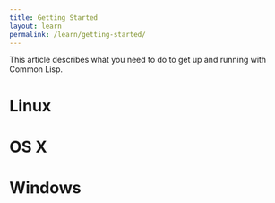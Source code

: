 ```yaml
---
title: Getting Started
layout: learn
permalink: /learn/getting-started/
---
```


This article describes what you need to do to get up and running with Common
Lisp.

# Linux

# OS X

# Windows
